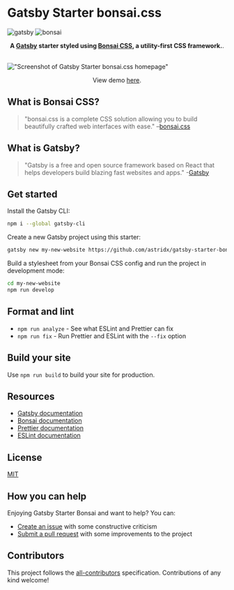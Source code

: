 # Gatsby Starter bonsai.css

![gatsby](https://user-images.githubusercontent.com/9974686/98038569-a0777400-1e1d-11eb-8bb5-1612bdadef95.png)
![bonsai](https://user-images.githubusercontent.com/9974686/98038570-a1100a80-1e1d-11eb-8858-2d322712cfc4.png)

<div align="center">
  <strong>A <a href="https://www.gatsbyjs.org/">Gatsby</a> starter styled using <a href="https://bonsaicss.com/">Bonsai CSS</a>, a utility-first CSS framework.</strong>.
  <br />
  <br />
</div>
  
!["Screenshot of Gatsby Starter bonsai.css homepage"](https://user-images.githubusercontent.com/9974686/98039179-9609aa00-1e1e-11eb-9a78-0cc70057b909.png)
  
<p align="center">View demo <a href="https://astridx.github.io/gatsbystarter/gatsby-starter-bonsaicss">here</a>.</p>

## What is Bonsai CSS?

> "bonsai.css is a complete CSS solution allowing you to build beautifully crafted web interfaces with ease."
> –[bonsai.css](https://bonsaicss.com)

## What is Gatsby?

> "Gatsby is a free and open source framework based on React that helps developers build blazing fast websites and apps." -[Gatsby](https://www.gatsbyjs.org/)

## Get started

Install the Gatsby CLI:

```sh
npm i --global gatsby-cli
```

Create a new Gatsby project using this starter:

```sh
gatsby new my-new-website https://github.com/astridx/gatsby-starter-bonsaicss
```

Build a stylesheet from your Bonsai CSS config and run the project in development mode:

```sh
cd my-new-website
npm run develop
```

## Format and lint

- `npm run analyze` - See what ESLint and Prettier can fix
- `npm run fix` - Run Prettier and ESLint with the `--fix` option

## Build your site

Use `npm run build` to build your site for production.

## Resources

- [Gatsby documentation](https://www.gatsbyjs.org/docs/)
- [Bonsai documentation](https://bonsaicss.com/)
- [Prettier documentation](https://prettier.io/docs/en/index.html)
- [ESLint documentation](https://eslint.org/docs/user-guide/configuring)

## License

[MIT](https://github.com/astridx/gatsby-starter-bonsai/blob/master/LICENSE.md)

## How you can help

Enjoying Gatsby Starter Bonsai and want to help? You can:

- [Create an issue](https://github.com/astridx/gatsby-starter-bonsaicss/issues/new) with some constructive criticism
- [Submit a pull request](https://github.com/astridx/gatsby-starter-bonsaicss/compare) with some improvements to the project

## Contributors

This project follows the [all-contributors](https://github.com/all-contributors/all-contributors) specification. Contributions of any kind welcome!
